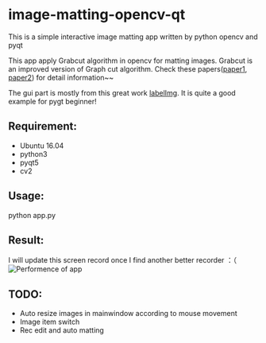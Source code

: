 # image-matting-opencv-qt
This is a simple interactive image matting app written by python opencv and pyqt

This app apply Grabcut algorithm in opencv for matting images. Grabcut is an improved version of Graph cut algorithm. Check these papers([paper1](http://www.cs.cornell.edu/~rdz/Papers/BVZ-pami01-final.pdf), [paper2](http://www.csd.uwo.ca/~yuri/Papers/iccv01.pdf)) for detail information~~

The gui part is mostly from this great work [labelImg](https://github.com/tzutalin/labelImg). It is quite a good example for pygt beginner!


## Requirement:
- Ubuntu 16.04
- python3
- pyqt5
- cv2

## Usage:
python app.py

## Result:
I will update this screen record once I find another better recorder ：（
![Performence of app](https://github.com/zihuaweng/image-matting-opencv-qt/blob/master/results.gif)

## TODO:
- Auto resize images in mainwindow according to mouse movement
- Image item switch
- Rec edit and auto matting



